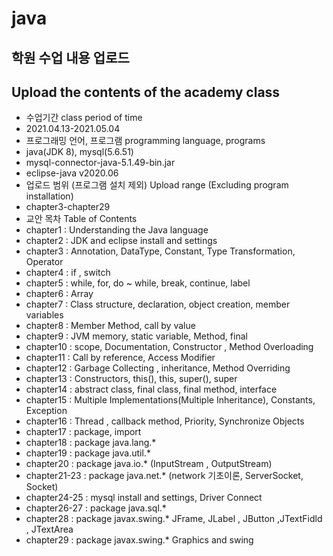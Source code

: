 # java  
## 학원 수업 내용 업로드   
## Upload the contents of the academy class   
* 수업기간 class period of time  
 * 2021.04.13-2021.05.04    
* 프로그래밍 언어, 프로그램  programming language, programs
 * java(JDK 8), mysql(5.6.51)
 * mysql-connector-java-5.1.49-bin.jar
 * eclipse-java v2020.06
* 업로드 범위 (프로그램 설치 제외) Upload range (Excluding program installation)  
 * chapter3-chapter29 
 * 교안 목차 Table of Contents  
  * chapter1 : Understanding the Java language
  * chapter2 : JDK and eclipse install and settings
  * chapter3 : Annotation, DataType, Constant, Type Transformation, Operator  
  * chapter4 : if , switch  
  * chapter5 : while, for, do ~ while, break, continue, label  
  * chapter6 : Array  
  * chapter7 : Class structure, declaration, object creation, member variables  
  * chapter8 : Member Method, call by value  
  * chapter9 : JVM memory, static variable, Method, final   
  * chapter10 : scope, Documentation, Constructor , Method Overloading  
  * chapter11 : Call by reference, Access Modifier  
  * chapter12 : Garbage Collecting , inheritance, Method Overriding  
  * chapter13 : Constructors, this(), this, super(), super  
  * chapter14 : abstract class, final class, final method, interface  
  * chapter15 : Multiple Implementations(Multiple Inheritance), Constants, Exception  
  * chapter16 : Thread , callback method, Priority, Synchronize Objects   
  * chapter17 : package, import  
  * chapter18 : package java.lang.*  
  * chapter19 : package java.util.*  
  * chapter20 : package java.io.* (InputStream , OutputStream)  
  * chapter21-23 : package java.net.* (network 기초이론, ServerSocket, Socket)  
  * chapter24-25 : mysql install and settings, Driver Connect  
  * chapter26-27 : package java.sql.*  
  * chapter28 : package javax.swing.* JFrame, JLabel , JButton ,JTextFidld , JTextArea  
  * chapter29 : package javax.swing.* Graphics and swing   

